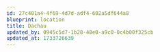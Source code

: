 ```yaml
---
id: 27c401a4-4f69-4d7d-adf4-602a5df644a8
blueprint: location
title: Dachau
updated_by: 0945c5d7-1b28-48e0-a9c0-0c4b00f325cb
updated_at: 1733726639
---
```

